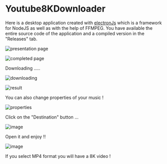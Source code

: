 # Youtube8KDownloader
Here is a desktop application created with [electronJs](https://www.electronjs.org/) which is a framework for NodeJS as well as with the help of FFMPEG.
You have available the entire source code of the application and a compiled version in the "Releases" tab.

![presentation page](https://user-images.githubusercontent.com/73279480/147584952-5b486443-5057-4c54-b339-c678d9b881ae.png)

![completed page](https://user-images.githubusercontent.com/73279480/147585135-0a8e6954-3eec-4688-a44d-ad1976628208.png)


Downloading .....

![downloading](https://user-images.githubusercontent.com/73279480/147584978-bfe57144-36b6-4acf-85ad-96c831c401ba.png)

![result](https://user-images.githubusercontent.com/73279480/147584913-1b6f0e82-b8ac-48e9-9808-a3549245a386.png)

You can also change properties of your music !

![properties](https://i.ibb.co/vmxmVnc/image.png)

Click on the "Destination" button ...

![image](https://user-images.githubusercontent.com/73279480/141685866-6879bc19-d66a-4b4a-8d00-66ca8f887225.png)

Open it and enjoy !!

![image](https://user-images.githubusercontent.com/73279480/141685882-b74cdaad-b71e-4587-a04d-ffc83faa4d3e.png)



If you select MP4 format you will have a 8K video !
